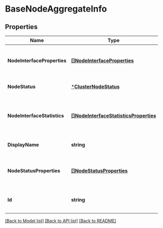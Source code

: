 # BaseNodeAggregateInfo

## Properties
Name | Type | Description | Notes
------------ | ------------- | ------------- | -------------
**NodeInterfaceProperties** | [**[]NodeInterfaceProperties**](NodeInterfaceProperties.md) | Array of Node interface statistic properties | [optional] [default to null]
**NodeStatus** | [***ClusterNodeStatus**](ClusterNodeStatus.md) |  | [optional] [default to null]
**NodeInterfaceStatistics** | [**[]NodeInterfaceStatisticsProperties**](NodeInterfaceStatisticsProperties.md) | Array of Node network interface statistic properties | [optional] [default to null]
**DisplayName** | **string** | Defaults to ID if not set | [optional] [default to null]
**NodeStatusProperties** | [**[]NodeStatusProperties**](NodeStatusProperties.md) | Time series of the node&#x27;s system properties | [optional] [default to null]
**Id** | **string** | Unique identifier of this resource | [optional] [default to null]

[[Back to Model list]](../README.md#documentation-for-models) [[Back to API list]](../README.md#documentation-for-api-endpoints) [[Back to README]](../README.md)

